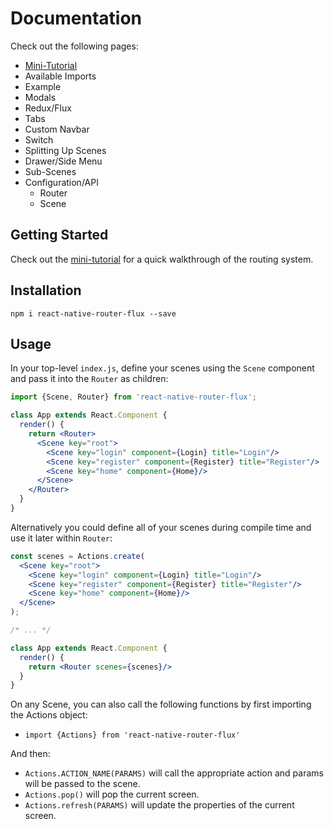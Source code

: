 # Documentation

Check out the following pages:

- [Mini-Tutorial](mini_tutorial.md)
- Available Imports
- Example
- Modals
- Redux/Flux
- Tabs
- Custom Navbar
- Switch
- Splitting Up Scenes
- Drawer/Side Menu
- Sub-Scenes
- Configuration/API
  - Router
  - Scene

## Getting Started

Check out the [mini-tutorial](mini_tutorial.md) for a quick walkthrough of the routing system.

## Installation
```
npm i react-native-router-flux --save
```

## Usage
In your top-level `index.js`, define your scenes using the `Scene` component and pass it into the `Router` as children:
```jsx
import {Scene, Router} from 'react-native-router-flux';

class App extends React.Component {
  render() {
    return <Router>
      <Scene key="root">
        <Scene key="login" component={Login} title="Login"/>
        <Scene key="register" component={Register} title="Register"/>
        <Scene key="home" component={Home}/>
      </Scene>
    </Router>
  }
}
```
Alternatively you could define all of your scenes during compile time and use it later within `Router`:
```jsx
const scenes = Actions.create(
  <Scene key="root">
    <Scene key="login" component={Login} title="Login"/>
    <Scene key="register" component={Register} title="Register"/>
    <Scene key="home" component={Home}/>
  </Scene>
);

/* ... */

class App extends React.Component {
  render() {
    return <Router scenes={scenes}/>
  }
}
```

On any Scene, you can also call the following functions by first importing the Actions object:
  * `import {Actions} from 'react-native-router-flux'`
  
  And then:

  * `Actions.ACTION_NAME(PARAMS)` will call the appropriate action and params will be passed to the scene.
  * `Actions.pop()` will pop the current screen.
  * `Actions.refresh(PARAMS)` will update the properties of the current screen.
